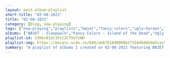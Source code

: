 ```yaml
---
layout: post-album-playlist
short-title: "02-08-2021"
title: "02-08-2021"
category: [blog, now-playing]
tags: ["now-playing","playlists","bøjet","fancy-colors","ugly-heroes","hatebreed","terror","kevin-morby","langhorne-slim","camper-van-beethoven","mock-orange"]
albums: ["BØJET - Sleepwalk","Fancy Colors - Island of the Dead","Ugly Heroes - Everything in Between","Hatebreed - The Concrete Confessional","Terror - Total Retaliation","Kevin Morby - City Music","Langhorne Slim - Strawberry Mansion","Camper Van Beethoven - Telephone Free Landslide Victory","Mock Orange - First EP"]
playlist-id: 536kv81UC1PiC2Cf5U7zNH
playlist-img: https://mosaic.scdn.co/640/ab67616d0000b273104bd6b9a5cac905271e5ef3ab67616d0000b2731390ceda3af1c4e742e2191eab67616d0000b2735d18bf93b96dc2bbd6ee8ec4ab67616d0000b273c6d1b34a9bcbf21ffff15b06
summary: "A playlist of albums I created on 02-08-2021 featuring BØJET, Fancy Colors, Ugly Heroes, Hatebreed, Terror, Kevin Morby, Langhorne Slim, Camper Van Beethoven, and Mock Orange"
---
```

